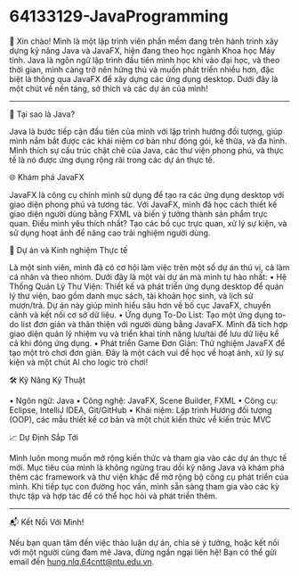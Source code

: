 # 64133129-JavaProgramming
👋 Xin chào! Mình là một lập trình viên phần mềm đang trên hành trình xây dựng kỹ năng Java và JavaFX, hiện đang theo học ngành Khoa học Máy tính. Java là ngôn ngữ lập trình đầu tiên mình học khi vào đại học, và theo thời gian, mình càng trở nên hứng thú và muốn phát triển nhiều hơn, đặc biệt là thông qua JavaFX để xây dựng các ứng dụng desktop. Dưới đây là một chút về nền tảng, sở thích và các dự án của mình!
________________________________________

📘 Tại sao là Java?

Java là bước tiếp cận đầu tiên của mình với lập trình hướng đối tượng, giúp mình nắm bắt được các khái niệm cơ bản như đóng gói, kế thừa, và đa hình. Mình thích sự cấu trúc chặt chẽ của Java, các thư viện phong phú, và thực tế là nó được ứng dụng rộng rãi trong các dự án thực tế.

🌐 Khám phá JavaFX

JavaFX là công cụ chính mình sử dụng để tạo ra các ứng dụng desktop với giao diện phong phú và tương tác. Với JavaFX, mình đã học cách thiết kế giao diện người dùng bằng FXML và biến ý tưởng thành sản phẩm trực quan. Điều mình yêu thích nhất? Tạo các bố cục trực quan, xử lý sự kiện, và sử dụng hoạt ảnh để nâng cao trải nghiệm người dùng.

📂 Dự án và Kinh nghiệm Thực tế

Là một sinh viên, mình đã có cơ hội làm việc trên một số dự án thú vị, cả làm cá nhân và theo nhóm. Dưới đây là một vài dự án mà mình tự hào nhất:
•	Hệ Thống Quản Lý Thư Viện: Thiết kế và phát triển ứng dụng desktop để quản lý thư viện, bao gồm danh mục sách, tài khoản học sinh, và lịch sử mượn/trả. Dự án này giúp mình hiểu sâu hơn về bố cục JavaFX, chuyển cảnh và kết nối cơ sở dữ liệu.
•	Ứng dụng To-Do List: Tạo một ứng dụng to-do list đơn giản và thân thiện với người dùng bằng JavaFX. Mình đã tích hợp giao diện quản lý nhiệm vụ và triển khai tính năng lưu/tải để lưu dữ liệu kể cả khi đóng ứng dụng.
•	Phát triển Game Đơn Giản: Thử nghiệm JavaFX để tạo một trò chơi đơn giản. Đây là một cách vui để học về hoạt ảnh, xử lý sự kiện và một chút AI cho logic trò chơi!

🛠️ Kỹ Năng Kỹ Thuật

•	Ngôn ngữ: Java
•	Công nghệ: JavaFX, Scene Builder, FXML
•	Công cụ: Eclipse, IntelliJ IDEA, Git/GitHub
•	Khái niệm: Lập trình Hướng đối tượng (OOP), các mẫu thiết kế cơ bản và một chút kiến thức về kiến trúc MVC

📈 Dự Định Sắp Tới

Mình luôn mong muốn mở rộng kiến thức và tham gia vào các dự án thực tế mới. Mục tiêu của mình là không ngừng trau dồi kỹ năng Java và khám phá thêm các framework và thư viện khác để mở rộng bộ công cụ phát triển của mình. Khi tiếp tục con đường học vấn, mình sẵn sàng tham gia vào các kỳ thực tập và hợp tác để có thể học hỏi và phát triển thêm.
________________________________________

📬 Kết Nối Với Mình!

Nếu bạn quan tâm đến việc thảo luận dự án, chia sẻ ý tưởng, hoặc kết nối với một người cùng đam mê Java, đừng ngần ngại liên hệ! Bạn có thể gửi email đến hung.nlq.64cntt@ntu.edu.vn.

